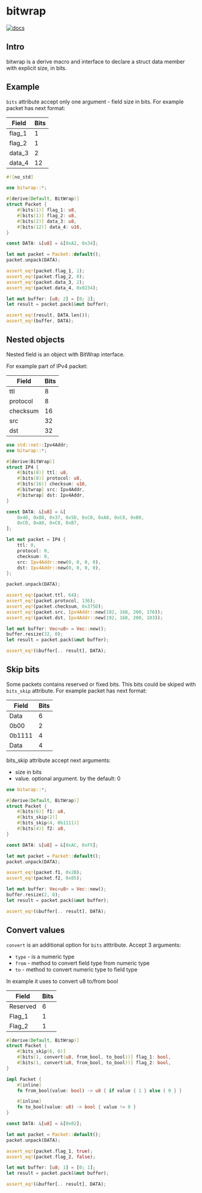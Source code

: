 # bitwrap

[![docs](https://docs.rs/bitwrap/badge.svg)](https://docs.rs/bitwrap)

## Intro

bitwrap is a derive macro and interface to declare a struct data member
with explicit size, in bits.

## Example

`bits` attribute accept only one argument - field size in bits.
For example packet has next format:

| Field | Bits |
|---|---|
| flag_1 | 1 |
| flag_2 | 1 |
| data_3 | 2 |
| data_4 | 12 |

```rust
#![no_std]

use bitwrap::*;

#[derive(Default, BitWrap)]
struct Packet {
    #[bits(1)] flag_1: u8,
    #[bits(1)] flag_2: u8,
    #[bits(2)] data_3: u8,
    #[bits(12)] data_4: u16,
}

const DATA: &[u8] = &[0xA2, 0x34];

let mut packet = Packet::default();
packet.unpack(DATA);

assert_eq!(packet.flag_1, 1);
assert_eq!(packet.flag_2, 0);
assert_eq!(packet.data_3, 2);
assert_eq!(packet.data_4, 0x0234);

let mut buffer: [u8; 2] = [0; 2];
let result = packet.pack(&mut buffer);

assert_eq!(result, DATA.len());
assert_eq!(buffer, DATA);
```

## Nested objects

Nested field is an object with BitWrap interface.

For example part of IPv4 packet:

| Field | Bits |
|---|---|
| ttl | 8 |
| protocol | 8 |
| checksum | 16 |
| src | 32 |
| dst | 32 |

```rust
use std::net::Ipv4Addr;
use bitwrap::*;

#[derive(BitWrap)]
struct IP4 {
    #[bits(8)] ttl: u8,
    #[bits(8)] protocol: u8,
    #[bits(16)] checksum: u16,
    #[bitwrap] src: Ipv4Addr,
    #[bitwrap] dst: Ipv4Addr,
}

const DATA: &[u8] = &[
    0x40, 0x88, 0x37, 0x5D, 0xC0, 0xA8, 0xC8, 0xB0,
    0xC0, 0xA8, 0xC8, 0xB7,
];

let mut packet = IP4 {
    ttl: 0,
    protocol: 0,
    checksum: 0,
    src: Ipv4Addr::new(0, 0, 0, 0),
    dst: Ipv4Addr::new(0, 0, 0, 0),
};

packet.unpack(DATA);

assert_eq!(packet.ttl, 64);
assert_eq!(packet.protocol, 136);
assert_eq!(packet.checksum, 0x375D);
assert_eq!(packet.src, Ipv4Addr::new(192, 168, 200, 176));
assert_eq!(packet.dst, Ipv4Addr::new(192, 168, 200, 183));

let mut buffer: Vec<u8> = Vec::new();
buffer.resize(32, 0);
let result = packet.pack(&mut buffer);

assert_eq!(&buffer[.. result], DATA);
```

## Skip bits

Some packets contains reserved or fixed bits.
This bits could be skiped with `bits_skip` attribute.
For example packet has next format:

| Field | Bits |
|---|---|
| Data | 6 |
| 0b00 | 2 |
| 0b1111 | 4 |
| Data | 4 |

bits_skip attribute accept next arguments:

- size in bits
- value. optional argument. by the default: 0

```rust
use bitwrap::*;

#[derive(Default, BitWrap)]
struct Packet {
    #[bits(6)] f1: u8,
    #[bits_skip(2)]
    #[bits_skip(4, 0b1111)]
    #[bits(4)] f2: u8,
}

const DATA: &[u8] = &[0xAC, 0xF5];

let mut packet = Packet::default();
packet.unpack(DATA);

assert_eq!(packet.f1, 0x2B);
assert_eq!(packet.f2, 0x05);

let mut buffer: Vec<u8> = Vec::new();
buffer.resize(2, 0);
let result = packet.pack(&mut buffer);

assert_eq!(&buffer[.. result], DATA);
```

## Convert values

`convert` is an additional option for `bits` atttribute. Accept 3 arguments:

- `type` - is a numeric type
- `from` - method to convert field type from numeric type
- `to` - method to convert numeric type to field type

In example it uses to convert u8 to/from bool

| Field | Bits |
|---|---|
| Reserved | 6 |
| Flag_1 | 1 |
| Flag_2 | 1 |

```rust
#[derive(Default, BitWrap)]
struct Packet {
    #[bits_skip(6, 0)]
    #[bits(1, convert(u8, from_bool, to_bool))] flag_1: bool,
    #[bits(1, convert(u8, from_bool, to_bool))] flag_2: bool,
}

impl Packet {
    #[inline]
    fn from_bool(value: bool) -> u8 { if value { 1 } else { 0 } }

    #[inline]
    fn to_bool(value: u8) -> bool { value != 0 }
}

const DATA: &[u8] = &[0x02];

let mut packet = Packet::default();
packet.unpack(DATA);

assert_eq!(packet.flag_1, true);
assert_eq!(packet.flag_2, false);

let mut buffer: [u8; 1] = [0; 1];
let result = packet.pack(&mut buffer);

assert_eq!(&buffer[.. result], DATA);
```
